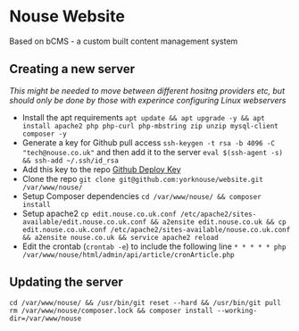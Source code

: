 # Nouse Website

Based on bCMS - a custom built content management system

## Creating a new server 

_This might be needed to move between different hositng providers etc, but should only be done by those with experince configuring Linux webservers_

- Install the apt requirements `apt update && apt upgrade -y && apt install apache2 php php-curl php-mbstring zip unzip mysql-client composer -y`
- Generate a key for Github pull access `ssh-keygen -t rsa -b 4096 -C "tech@nouse.co.uk"` and then add it to the server `eval $(ssh-agent -s) && ssh-add ~/.ssh/id_rsa`
- Add this key to the repo [Github Deploy Key](https://github.com/yorknouse/website/settings/keys)
- Clone the repo `git clone git@github.com:yorknouse/website.git /var/www/nouse/`
- Setup Composer dependencies `cd /var/www/nouse/ && composer install`
- Setup apache2 `cp edit.nouse.co.uk.conf /etc/apache2/sites-available/edit.nouse.co.uk.conf && a2ensite edit.nouse.co.uk && cp edit.nouse.co.uk.conf /etc/apache2/sites-available/nouse.co.uk.conf && a2ensite nouse.co.uk && service apache2 reload`
- Edit the crontab (`crontab -e`) to include the following line `* * * * * php /var/www/nouse/html/admin/api/article/cronArticle.php`
## Updating the server
```
cd /var/www/nouse/ && /usr/bin/git reset --hard && /usr/bin/git pull
rm /var/www/nouse/composer.lock && composer install --working-dir=/var/www/nouse
```